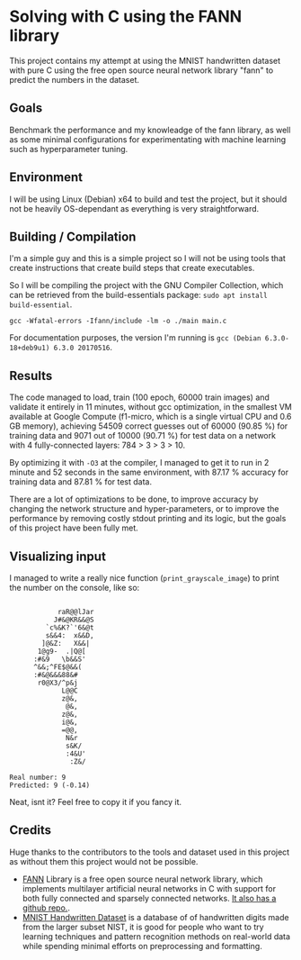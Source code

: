 # Solving with C using the FANN library

This project contains my attempt at using the MNIST handwritten dataset with pure C using the free open source neural network library "fann" to predict the numbers in the dataset.

## Goals

Benchmark the performance and my knowleadge of the fann library, as well as some minimal configurations for experimentating with machine learning such as hyperparameter tuning.

## Environment

I will be using Linux (Debian) x64 to build and test the project, but it should not be heavily OS-dependant as everything is very straightforward.

## Building / Compilation

I'm a simple guy and this is a simple project so I will not be using tools that create instructions that create build steps that create executables.

So I will be compiling the project with the GNU Compiler Collection, which can be retrieved from the build-essentials package: `sudo apt install build-essential`.

`gcc -Wfatal-errors -Ifann/include -lm -o ./main main.c`

For documentation purposes, the version I'm running is `gcc (Debian 6.3.0-18+deb9u1) 6.3.0 20170516`.

## Results

The code managed to load, train (100 epoch, 60000 train images) and validate it entirely in 11 minutes, without gcc optimization, in the smallest VM available at Google Compute (f1-micro, which is a single virtual CPU and 0.6 GB memory), achieving 54509 correct guesses out of 60000 (90.85 %) for training data and 9071 out of 10000 (90.71 %) for test data on a network with 4 fully-connected layers: 784 > 3 > 3 > 10.

By optimizing it with `-O3` at the compiler, I managed to get it to run in 2 minute and 52 seconds in the same environment, with 87.17 % accuracy for training data and 87.81 % for test data.

There are a lot of optimizations to be done, to improve accuracy by changing the network structure and hyper-parameters, or to improve the performance by removing costly stdout printing and its logic, but the goals of this project have been fully met.

## Visualizing input

I managed to write a really nice function (`print_grayscale_image`) to print the number on the console, like so:
```

            raR@@lJar
           J#&@KR&&@S
         `c%&K?`'6&@t
         s&&4:  x&&D,
        ]@&Z:   X&&|
       1@g9-  .|Q@[
      :#&9   \b&&S'
      ^&&;^FE$@&&(
      :#&@&&&88&#
       r0@X3/^p&j
             L@@C
             z@&,
              @&,
             z@&,
             i@&,
             =@@,
              N&r
              s&K/
              :4&U'
               :Z&/

Real number: 9
Predicted: 9 (-0.14)
```

Neat, isnt it? Feel free to copy it if you fancy it.

## Credits

Huge thanks to the contributors to the tools and dataset used in this project as without them this project would not be possible.

 - [FANN](http://leenissen.dk/fann/wp/) Library is a free open source neural network library, which implements multilayer artificial neural networks in C with support for both fully connected and sparsely connected networks. [It also has a github repo.](https://github.com/libfann/fann/).
 - [MNIST Handwritten Dataset](http://yann.lecun.com/exdb/mnist/) is a database of of handwritten digits made from the larger subset NIST, it is good for people who want to try learning techniques and pattern recognition methods on real-world data while spending minimal efforts on preprocessing and formatting.
